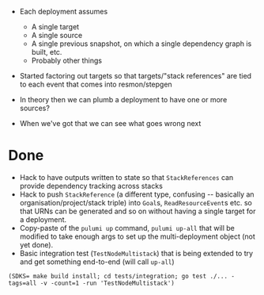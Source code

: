 * Each deployment assumes
    - A single target
    - A single source
    - A single previous snapshot, on which a single dependency graph is built,
      etc.
    - Probably other things

* Started factoring out targets so that targets/"stack references" are tied to
  each event that comes into resmon/stepgen
* In theory then we can plumb a deployment to have one or more sources?
* When we've got that we can see what goes wrong next

# Done

* Hack to have outputs written to state so that `StackReferences` can provide
  dependency tracking across stacks
* Hack to push `StackReference` (a different type, confusing -- basically an
  organisation/project/stack triple) into `Goal`s, `ReadResourceEvent`s etc. so
  that URNs can be generated and so on without having a single target for a
  deployment.
* Copy-paste of the `pulumi up` command, `pulumi up-all` that will be modified
  to take enough args to set up the multi-deployment object (not yet done).
* Basic integration test (`TestNodeMultistack`) that is being extended to try
  and get something end-to-end (will call `up-all`)

```
(SDKS= make build install; cd tests/integration; go test ./... -tags=all -v -count=1 -run 'TestNodeMultistack')
```

